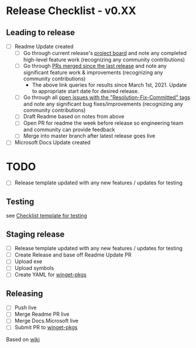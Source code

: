 # Release Checklist - v0.XX

## Leading to release

- [ ] Readme Update created
    - [ ] Go through current release's [project board](https://github.com/microsoft/PowerToys/projects) and note any completed high-level feature work (recognizing any community contributions)
    - [ ] Go through [PRs merged since the last release](https://github.com/microsoft/PowerToys/pulls?q=is%3Apr+merged%3A%3E2021-03-01) and note any significant feature work & improvements (recognizing any community contributions)
        - The above link queries for results since March 1st, 2021. Update to appropriate start date for desired release.
    - [ ] Go through all [open issues with the "Resolution-Fix-Committed" tags](https://github.com/microsoft/PowerToys/issues?q=is%3Aissue+is%3Aopen+label%3AResolution-Fix-Committed+) and note any significant bug fixes/improvements (recognizing any community contributions)
    - [ ] Draft Readme based on notes from above
    - [ ] Open PR for readme the week before release so engineering team and community can provide feedback
    - [ ] Merge into master branch after latest release goes live
- [ ] Microsoft Docs Update created
# TODO
- [ ] Release template updated with any new features / updates for testing

## Testing

see [Checklist template for testing](tests-checklist-template.md)

## Staging release

- [ ] Release template updated with any new features / updates for testing
- [ ] Create Release and base off Readme Update PR
- [ ] Upload exe
- [ ] Upload symbols
- [ ] Create YAML for [winget-pkgs](https://github.com/microsoft/winget-pkgs)

## Releasing
- [ ] Push live
- [ ] Merge Readme PR live
- [ ] Merge Docs.Microsoft live
- [ ] Submit PR to [winget-pkgs](https://github.com/microsoft/winget-pkgs)

Based on [wiki](https://github.com/microsoft/PowerToys/wiki/Release-check-list)
